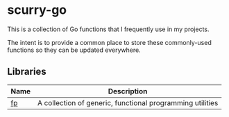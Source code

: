 # scurry-go

This is a collection of Go functions that I frequently use in my projects.

The intent is to provide a common place to store these commonly-used
functions so they can be updated everywhere.

## Libraries

| Name                 | Description                                               |
| -------------------- | --------------------------------------------------------- |
| [fp](./fp/README.md) | A collection of generic, functional programming utilities |
